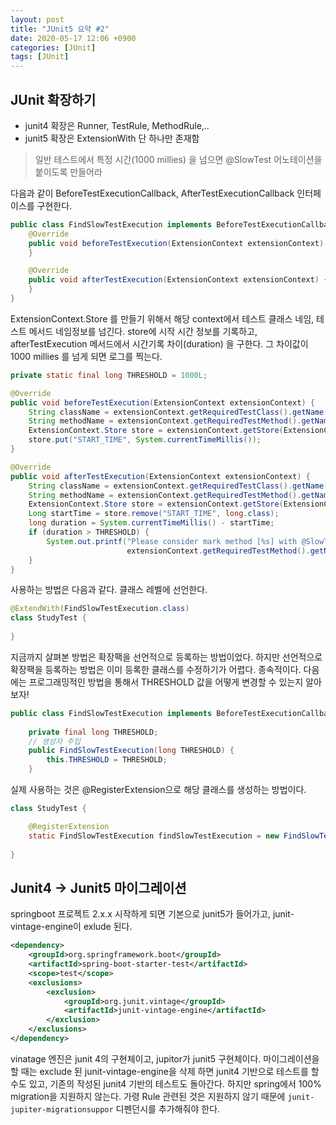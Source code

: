 ```yaml
---
layout: post
title: "JUnit5 요약 #2"
date: 2020-05-17 12:06 +0900
categories: [JUnit] 
tags: [JUnit]
---
```



## JUnit 확장하기 

- junit4 확장은 Runner, TestRule, MethodRule,.. 
- junit5 확장은 ExtensionWith 단 하나만 존재함

> 일반 테스트에서 특정 시간(1000 millies) 을 넘으면 @SlowTest 어노테이션을 붙이도록 만들어라

다음과 같이 BeforeTestExecutionCallback, AfterTestExecutionCallback 인터페이스를 구현한다.

```java
public class FindSlowTestExecution implements BeforeTestExecutionCallback, AfterTestExecutionCallback {    
    @Override
    public void beforeTestExecution(ExtensionContext extensionContext) {
    }

    @Override
    public void afterTestExecution(ExtensionContext extensionContext) {
    }
}
```

ExtensionContext.Store 를 만들기 위해서 해당 context에서 테스트 클래스 네임, 테스트 메서드 네임정보를 넘긴다. 
store에 시작 시간 정보를 기록하고, afterTestExecution 메서드에서 시간기록 차이(duration) 을 구한다. 그 차이값이 1000 millies 를 넘게 되면 로그를 찍는다.

```java
private static final long THRESHOLD = 1000L;

@Override
public void beforeTestExecution(ExtensionContext extensionContext) {
    String className = extensionContext.getRequiredTestClass().getName();
    String methodName = extensionContext.getRequiredTestMethod().getName();
    ExtensionContext.Store store = extensionContext.getStore(ExtensionContext.Namespace.create(className, methodName));
    store.put("START_TIME", System.currentTimeMillis());
}

@Override
public void afterTestExecution(ExtensionContext extensionContext) {
    String className = extensionContext.getRequiredTestClass().getName();
    String methodName = extensionContext.getRequiredTestMethod().getName();
    ExtensionContext.Store store = extensionContext.getStore(ExtensionContext.Namespace.create(className, methodName));
    Long startTime = store.remove("START_TIME", long.class);
    long duration = System.currentTimeMillis() - startTime;
    if (duration > THRESHOLD) {
        System.out.printf("Please consider mark method [%s] with @SlowTest\n",
                          extensionContext.getRequiredTestMethod().getName());
    }
}
```

사용하는 방법은 다음과 같다. 클래스 레벨에 선언한다.

```java
@ExtendWith(FindSlowTestExecution.class)
class StudyTest {
    
}
```

지금까지 살펴본 방법은 확장팩을 선언적으로 등록하는 방법이었다. 하지만 선언적으로 확장팩을 등록하는 방법은 이미 등록한 클래스를 수정하기가 어렵다. 종속적이다. 다음에는 프로그래밍적인 방법을 통해서 THRESHOLD 값을 어떻게 변경할 수 있는지 알아보자! 

```java
public class FindSlowTestExecution implements BeforeTestExecutionCallback, AfterTestExecutionCallback {
    
    private final long THRESHOLD;
	// 생성자 주입
    public FindSlowTestExecution(long THRESHOLD) {
        this.THRESHOLD = THRESHOLD;
    }
```

실제 사용하는 것은 @RegisterExtension으로 해당 클래스를 생성하는 방법이다. 

```java
class StudyTest {

    @RegisterExtension
    static FindSlowTestExecution findSlowTestExecution = new FindSlowTestExecution(1000);
    
}
```



## Junit4 -> Junit5 마이그레이션 

springboot 프로젝트 2.x.x 시작하게 되면 기본으로 junit5가 들어가고, junit-vintage-engine이 exlude 된다. 

```xml
<dependency>
    <groupId>org.springframework.boot</groupId>
    <artifactId>spring-boot-starter-test</artifactId>
    <scope>test</scope>
    <exclusions>
        <exclusion>
            <groupId>org.junit.vintage</groupId>
            <artifactId>junit-vintage-engine</artifactId>
        </exclusion>
    </exclusions>
</dependency>
```

vinatage 엔진은 junit 4의 구현체이고, jupitor가 junit5 구현체이다. 마이그레이션을 할 때는 exclude 된 junit-vintage-engine을 삭제 하면 junit4 기반으로 테스트를 할수도 있고, 기존의 작성된 junit4 기반의 테스트도 돌아간다. 하지만 spring에서 100% migration을 지원하지 않는다. 가령 Rule 관련된 것은 지원하지 않기 때문에 `junit-jupiter-migrationsuppor` 디펜던시를 추가해줘야 한다. 


